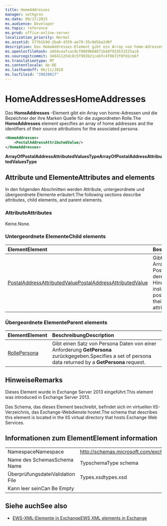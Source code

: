 ```yaml
---
title: HomeAddresses
manager: sethgros
ms.date: 09/17/2015
ms.audience: Developer
ms.topic: reference
ms.prod: office-online-server
localization_priority: Normal
ms.assetid: 57fb1b9d-2ba8-4359-ae79-35c0d56a2d0f
description: Das HomeAddresses-Element gibt ein Array von home-Adressen und die Bezeichner der ihre Marken Quelle für die zugeordneten Rolle.
ms.openlocfilehash: a9d4ceafcac9cf0809668871b4df932b31525ac8
ms.sourcegitcommit: 34041125dc8c5f993b21cebfc4f8b72f0fd2cb6f
ms.translationtype: MT
ms.contentlocale: de-DE
ms.lasthandoff: 06/11/2018
ms.locfileid: "19829817"
---
```

# <a name="homeaddresses"></a><span data-ttu-id="d2492-103">HomeAddresses</span><span class="sxs-lookup"><span data-stu-id="d2492-103">HomeAddresses</span></span>

<span data-ttu-id="d2492-104">Das **HomeAddresses** -Element gibt ein Array von home-Adressen und die Bezeichner der ihre Marken Quelle für die zugeordneten Rolle.</span><span class="sxs-lookup"><span data-stu-id="d2492-104">The **HomeAddresses** element specifies an array of home addresses and the identifiers of their source attributions for the associated persona.</span></span> 
  
```XML
<HomeAddresses>
    <PostalAddressAttributedValue/>
</HomeAddresses>
```

 <span data-ttu-id="d2492-105">**ArrayOfPostalAddressAttributedValuesType**</span><span class="sxs-lookup"><span data-stu-id="d2492-105">**ArrayOfPostalAddressAttributedValuesType**</span></span>
## <a name="attributes-and-elements"></a><span data-ttu-id="d2492-106">Attribute und Elemente</span><span class="sxs-lookup"><span data-stu-id="d2492-106">Attributes and elements</span></span>

<span data-ttu-id="d2492-107">In den folgenden Abschnitten werden Attribute, untergeordnete und übergeordnete Elemente erläutert.</span><span class="sxs-lookup"><span data-stu-id="d2492-107">The following sections describe attributes, child elements, and parent elements.</span></span>
  
### <a name="attributes"></a><span data-ttu-id="d2492-108">Attribute</span><span class="sxs-lookup"><span data-stu-id="d2492-108">Attributes</span></span>

<span data-ttu-id="d2492-109">Keine.</span><span class="sxs-lookup"><span data-stu-id="d2492-109">None.</span></span>
  
### <a name="child-elements"></a><span data-ttu-id="d2492-110">Untergeordnete Elemente</span><span class="sxs-lookup"><span data-stu-id="d2492-110">Child elements</span></span>

|<span data-ttu-id="d2492-111">**Element**</span><span class="sxs-lookup"><span data-stu-id="d2492-111">**Element**</span></span>|<span data-ttu-id="d2492-112">**Beschreibung**</span><span class="sxs-lookup"><span data-stu-id="d2492-112">**Description**</span></span>|
|:-----|:-----|
|[<span data-ttu-id="d2492-113">PostalAddressAttributedValue</span><span class="sxs-lookup"><span data-stu-id="d2492-113">PostalAddressAttributedValue</span></span>](postaladdressattributedvalue.md) <br/> |<span data-ttu-id="d2492-114">Gibt eine Instanz eines Arrays von Postanschriften und deren zugeordneten Hinweise.</span><span class="sxs-lookup"><span data-stu-id="d2492-114">Specifies an instance of an array of postal addresses and their associated attributions.</span></span>  <br/> |
   
### <a name="parent-elements"></a><span data-ttu-id="d2492-115">Übergeordnete Elemente</span><span class="sxs-lookup"><span data-stu-id="d2492-115">Parent elements</span></span>

|<span data-ttu-id="d2492-116">**Element**</span><span class="sxs-lookup"><span data-stu-id="d2492-116">**Element**</span></span>|<span data-ttu-id="d2492-117">**Beschreibung**</span><span class="sxs-lookup"><span data-stu-id="d2492-117">**Description**</span></span>|
|:-----|:-----|
|[<span data-ttu-id="d2492-118">Rolle</span><span class="sxs-lookup"><span data-stu-id="d2492-118">Persona</span></span>](persona.md) <br/> |<span data-ttu-id="d2492-119">Gibt einen Satz von Persona Daten von einer Anforderung **GetPersona** zurückgegeben.</span><span class="sxs-lookup"><span data-stu-id="d2492-119">Specifies a set of persona data returned by a **GetPersona** request.</span></span>  <br/> |
   
## <a name="remarks"></a><span data-ttu-id="d2492-120">Hinweise</span><span class="sxs-lookup"><span data-stu-id="d2492-120">Remarks</span></span>

<span data-ttu-id="d2492-121">Dieses Element wurde in Exchange Server 2013 eingeführt.</span><span class="sxs-lookup"><span data-stu-id="d2492-121">This element was introduced in Exchange Server 2013.</span></span>
  
<span data-ttu-id="d2492-122">Das Schema, das dieses Element beschreibt, befindet sich im virtuellen IIS-Verzeichnis, das Exchange-Webdienste hostet.</span><span class="sxs-lookup"><span data-stu-id="d2492-122">The schema that describes this element is located in the IIS virtual directory that hosts Exchange Web Services.</span></span>
  
## <a name="element-information"></a><span data-ttu-id="d2492-123">Informationen zum Element</span><span class="sxs-lookup"><span data-stu-id="d2492-123">Element information</span></span>

|||
|:-----|:-----|
|<span data-ttu-id="d2492-124">Namespace</span><span class="sxs-lookup"><span data-stu-id="d2492-124">Namespace</span></span>  <br/> |http://schemas.microsoft.com/exchange/services/2006/types  <br/> |
|<span data-ttu-id="d2492-125">Name des Schemas</span><span class="sxs-lookup"><span data-stu-id="d2492-125">Schema Name</span></span>  <br/> |<span data-ttu-id="d2492-126">Typschema</span><span class="sxs-lookup"><span data-stu-id="d2492-126">Type schema</span></span>  <br/> |
|<span data-ttu-id="d2492-127">Überprüfungsdatei</span><span class="sxs-lookup"><span data-stu-id="d2492-127">Validation File</span></span>  <br/> |<span data-ttu-id="d2492-128">Types.xsd</span><span class="sxs-lookup"><span data-stu-id="d2492-128">types.xsd</span></span>  <br/> |
|<span data-ttu-id="d2492-129">Kann leer sein</span><span class="sxs-lookup"><span data-stu-id="d2492-129">Can Be Empty</span></span>  <br/> ||
   
## <a name="see-also"></a><span data-ttu-id="d2492-130">Siehe auch</span><span class="sxs-lookup"><span data-stu-id="d2492-130">See also</span></span>



- [<span data-ttu-id="d2492-131">EWS-XML-Elemente in Exchange</span><span class="sxs-lookup"><span data-stu-id="d2492-131">EWS XML elements in Exchange</span></span>](ews-xml-elements-in-exchange.md)

